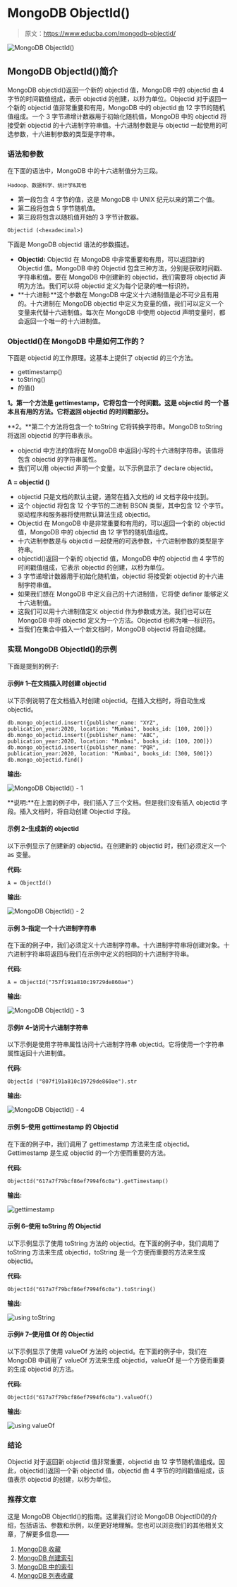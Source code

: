 # MongoDB ObjectId()

> 原文：<https://www.educba.com/mongodb-objectid/>

![MongoDB ObjectId()](img/e11253974a5a4384ff82ae5dd1cc3078.png)



## MongoDB ObjectId()简介

MongoDB objectid()返回一个新的 objectid 值，MongoDB 中的 objectid 由 4 字节的时间戳值组成，表示 objectid 的创建，以秒为单位。Objectid 对于返回一个新的 objectid 值非常重要和有用，MongoDB 中的 objectid 由 12 字节的随机值组成。一个 3 字节递增计数器用于初始化随机值，MongoDB 中的 objectid 将接受新 objectid 的十六进制字符串值。十六进制参数是与 objectid 一起使用的可选参数，十六进制参数的类型是字符串。

### 语法和参数

在下面的语法中，MongoDB 中的十六进制值分为三段。

<small>Hadoop、数据科学、统计学&其他</small>

*   第一段包含 4 字节的值，这是 MongoDB 中 UNIX 纪元以来的第二个值。
*   第二段将包含 5 字节随机值。
*   第三段将包含以随机值开始的 3 字节计数器。

`Objectid (<hexadecimal>)`

下面是 MongoDB objectid 语法的参数描述。

*   **Objectid:** Objectid 在 MongoDB 中非常重要和有用，可以返回新的 Objectid 值。MongoDB 中的 Objectid 包含三种方法，分别是获取时间戳、字符串和值。要在 MongoDB 中创建新的 objectid，我们需要将 objectid 声明为方法。我们可以将 objectid 定义为每个记录的唯一标识符。
*   **十六进制:**这个参数在 MongoDB 中定义十六进制值是必不可少且有用的。十六进制在 MongoDB objectid 中定义为变量的值，我们可以定义一个变量来代替十六进制值。每次在 MongoDB 中使用 objectid 声明变量时，都会返回一个唯一的十六进制值。

### ObjectId()在 MongoDB 中是如何工作的？

下面是 objectid 的工作原理。这基本上提供了 objectid 的三个方法。

*   gettimestamp()
*   toString()
*   的值()

**1。第一个方法是 gettimestamp，它将包含一个时间戳。这是 objectid 的一个基本且有用的方法。它将返回 objectid 的时间戳部分。**

**2。**第二个方法将包含一个 toString 它将转换字符串。MongoDB toString 将返回 objectid 的字符串表示。

*   objectid 中方法的值将在 MongoDB 中返回小写的十六进制字符串。该值将包含 objectid 的字符串属性。
*   我们可以用 objectid 声明一个变量。以下示例显示了 declare objectid。

**A = objectid ()**

*   objectid 只是文档的默认主键，通常在插入文档的 id 文档字段中找到。
*   这个 objectid 将包含 12 个字节的二进制 BSON 类型，其中包含 12 个字节。驱动程序和服务器将使用默认算法生成 objectid。
*   Objectid 在 MongoDB 中是非常重要和有用的，可以返回一个新的 objectid 值，MongoDB 中的 objectid 由 12 字节的随机值组成。
*   十六进制参数是与 objectid 一起使用的可选参数，十六进制参数的类型是字符串。
*   objectid()返回一个新的 objectid 值，MongoDB 中的 objectid 由 4 字节的时间戳值组成，它表示 objectid 的创建，以秒为单位。
*   3 字节递增计数器用于初始化随机值，objectid 将接受新 objectid 的十六进制字符串值。
*   如果我们想在 MongoDB 中定义自己的十六进制值，它将使 definer 能够定义十六进制值。
*   这我们可以用十六进制值定义 objectid 作为参数或方法。我们也可以在 MongoDB 中将 objectid 定义为一个方法。Objectid 也称为唯一标识符。
*   当我们在集合中插入一个新文档时，MongoDB objectid 将自动创建。

### 实现 MongoDB ObjectId()的示例

下面是提到的例子:

#### 示例# 1–在文档插入时创建 objectid

以下示例说明了在文档插入时创建 objectid。在插入文档时，将自动生成 objectid。

`db.mongo_objectid.insert({publisher_name: "XYZ", publication_year:2020, location: "Mumbai", books_id: [100, 200]})
db.mongo_objectid.insert({publisher_name: "ABC", publication_year:2020, location: "Mumbai", books_id: [100, 200]})
db.mongo_objectid.insert({publisher_name: "PQR", publication_year:2020, location: "Mumbai", books_id: [300, 500]})
db.mongo_objectid.find()`

**输出:**

![MongoDB ObjectId() - 1](img/8f5b096573bbe1ef20a643400599b92d.png)



**说明:**在上面的例子中，我们插入了三个文档。但是我们没有插入 objectid 字段。插入文档时，将自动创建 Objectid 字段。

#### 示例 2–生成新的 objectid

以下示例显示了创建新的 objectid。在创建新的 objectid 时，我们必须定义一个 as 变量。

**代码:**

`A = ObjectId()`

**输出:**

![MongoDB ObjectId() - 2](img/b4ecd0ac7654b27dc8b0a8d298b6a9c0.png)



#### 示例 3–指定一个十六进制字符串

在下面的例子中，我们必须定义十六进制字符串。十六进制字符串将创建对象。十六进制字符串将返回与我们在示例中定义的相同的十六进制字符串。

**代码:**

`A = ObjectId("757f191a810c19729de860ae")`

**输出:**

![MongoDB ObjectId() - 3](img/da298e177ab14c213da78a2becc69d80.png)



#### 示例# 4–访问十六进制字符串

以下示例是使用字符串属性访问十六进制字符串 objectid。它将使用一个字符串属性返回十六进制值。

**代码:**

`ObjectId ("807f191a810c19729de860ae").str`

**输出:**

![MongoDB ObjectId() - 4](img/3081ffc9131c2b09b57b921c0da8357d.png)



#### 示例 5–使用 gettimestamp 的 Objectid

在下面的例子中，我们调用了 gettimestamp 方法来生成 objectid。Gettimestamp 是生成 objectid 的一个方便而重要的方法。

**代码:**

`ObjectId("617a7f79bcf86ef7994f6c0a").getTimestamp()`

**输出:**

![gettimestamp](img/ddc947298d702a2d20e03e034a6a4e6e.png)



#### 示例 6–使用 toString 的 Objectid

以下示例显示了使用 toString 方法的 objectid。在下面的例子中，我们调用了 toString 方法来生成 objectid，toString 是一个方便而重要的方法来生成 objectid。

**代码:**

`ObjectId("617a7f79bcf86ef7994f6c0a").toString()`

**输出:**

![using toString](img/38f04fff0f84c1415086bc18e3f5cad6.png)



#### 示例# 7–使用值 Of 的 Objectid

以下示例显示了使用 valueOf 方法的 objectid。在下面的例子中，我们在 MongoDB 中调用了 valueOf 方法来生成 objectid，valueOf 是一个方便而重要的生成 objectid 的方法。

**代码:**

`ObjectId("617a7f79bcf86ef7994f6c0a").valueOf()`

**输出:**

![using valueOf](img/1fe1eba823947ebef773996af07586be.png)



### 结论

Objectid 对于返回新 objectid 值非常重要，objectid 由 12 字节随机值组成。因此，objectid()返回一个新 objectid 值，objectid 由 4 字节的时间戳值组成，该值表示 objectid 的创建，以秒为单位。

### 推荐文章

这是 MongoDB ObjectId()的指南。这里我们讨论 MongoDB ObjectID()的介绍，包括语法、参数和示例，以便更好地理解。您也可以浏览我们的其他相关文章，了解更多信息——

1.  [MongoDB 收藏](https://www.educba.com/mongodb-collection/)
2.  [MongoDB 创建索引](https://www.educba.com/mongodb-create-index/)
3.  [MongoDB 中的索引](https://www.educba.com/indexes-in-mongodb/)
4.  [MongoDB 列表收藏](https://www.educba.com/mongodb-list-collections/)





